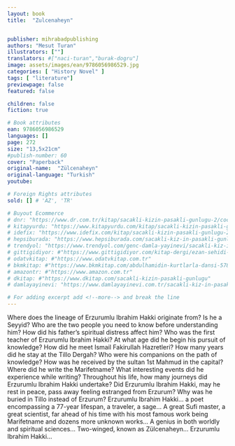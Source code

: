 ```yaml
---
layout: book
title:  "Zulcenaheyn"


publisher: mihrabadpublishing
authors: "Mesut Turan"
illustrators: [""]
translators: #["naci-turan","burak-dogru"]
image: assets/images/ean/9786056986529.jpg
categories: [ "History Novel" ]
tags: [ "literature"]
previewpage: false
featured: false

children: false
fiction: true

# Book attributes
ean: 9786056986529
languages: []
page: 272
size: "13,5x21cm"
#publish-number: 60
cover: "Paperback"
original-name:  "Zülcenaheyn"
original-language: "Turkish"
youtube:

# Foreign Rights attributes
sold: [] # 'AZ', 'TR'

# Buyout Ecommerce
# dnr: "https://www.dr.com.tr/kitap/sacakli-kizin-pasakli-gunlugu-2/cocuk-ve-genclik/genclik-10-yas/roman-oyku/urunno=0001893059001"
# kitapyurdu: "https://www.kitapyurdu.com/kitap/sacakli-kizin-pasakli-gunlugu-2-/560122.html&filter_name=Sa%C3%A7akl%C4%B1+K%C4%B1z%27%C4%B1n+Pasakl%C4%B1+G%C3%BCnl%C3%BC%C4%9F%C3%BC+2"
# idefix: "https://www.idefix.com/kitap/sacakli-kizin-pasakli-gunlugu-2/cocuk-ve-genclik/genclik-10-yas/roman-oyku/urunno=0001893059001"
# hepsiburada: "https://www.hepsiburada.com/sacakli-kiz-in-pasakli-gunlugu-2-damla-yayinevi-p-HBV000012ER86"
# trendyol: "https://www.trendyol.com/genc-damla-yayinevi/sacakli-kiz-in-pasakli-gunlugu-2-p-54825777"
# gittigidiyor: #"https://www.gittigidiyor.com/kitap-dergi/ezan-sehidi-adnan-menderes_pdp_732728793"
# odatvkitap: #"https://www.odatvkitap.com.tr"
# bkmkitap: #"https://www.bkmkitap.com/abdulhamidin-kurtlarla-dansi-578226"
# amazontr: #"https://www.amazon.com.tr"
# dkitap: #"https://www.dkitap.com/sacakli-kizin-pasakli-gunlugu"
# damlayayinevi: "https://www.damlayayinevi.com.tr/sacakli-kiz-in-pasakli-gunlugu-2-bu-iste-bi-terslik-var"

# For adding excerpt add <!--more--> and break the line
---
```

Where does the lineage of Erzurumlu Ibrahim
Hakki originate from? Is he a Seyyid? Who are the
two people you need to know before understanding
him? How did his father’s spiritual distress affect
him? Who was the first teacher of Erzurumlu Ibrahim Hakki? At what age did he begin his pursuit
of knowledge? How did he meet Ismail Fakirullah
Hazretleri? How many years did he stay at the
Tillo Dergah? Who were his companions on the
path of knowledge? How was he received by the
sultan 1st Mahmud in the capital? Where did he
write the Marifetname? What interesting events did
he experience while writing? Throughout his life,
how many journeys did Erzurumlu Ibrahim Hakki
undertake? Did Erzurumlu Ibrahim Hakki, may he
rest in peace, pass away feeling estranged from
Erzurum? Why was he buried in Tillo instead of Erzurum? Erzurumlu Ibrahim Hakki... a poet encompassing a 77-year lifespan, a traveler, a sage... A
great Sufi master, a great scientist, far ahead of his
time with his most famous work being Marifetname
and dozens more unknown works... A genius in
both worldly and spiritual sciences... Two-winged,
known as Zülcenaheyn... Erzurumlu Ibrahim Hakki...
<!--more--> 

